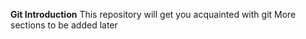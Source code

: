 **Git Introduction**
This repository will get you acquainted with git
More sections to be added later
